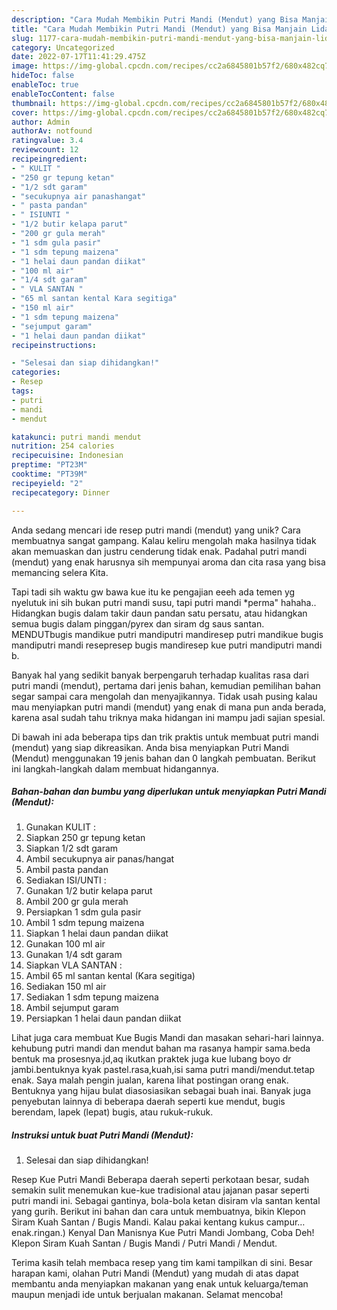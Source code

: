 ```yaml
---
description: "Cara Mudah Membikin Putri Mandi (Mendut) yang Bisa Manjain Lidah"
title: "Cara Mudah Membikin Putri Mandi (Mendut) yang Bisa Manjain Lidah"
slug: 1177-cara-mudah-membikin-putri-mandi-mendut-yang-bisa-manjain-lidah
category: Uncategorized
date: 2022-07-17T11:41:29.475Z
image: https://img-global.cpcdn.com/recipes/cc2a6845801b57f2/680x482cq70/putri-mandi-mendut-foto-resep-utama.jpg
hideToc: false
enableToc: true
enableTocContent: false
thumbnail: https://img-global.cpcdn.com/recipes/cc2a6845801b57f2/680x482cq70/putri-mandi-mendut-foto-resep-utama.jpg
cover: https://img-global.cpcdn.com/recipes/cc2a6845801b57f2/680x482cq70/putri-mandi-mendut-foto-resep-utama.jpg
author: Admin
authorAv: notfound
ratingvalue: 3.4
reviewcount: 12
recipeingredient:
- " KULIT "
- "250 gr tepung ketan"
- "1/2 sdt garam"
- "secukupnya air panashangat"
- " pasta pandan"
- " ISIUNTI "
- "1/2 butir kelapa parut"
- "200 gr gula merah"
- "1 sdm gula pasir"
- "1 sdm tepung maizena"
- "1 helai daun pandan diikat"
- "100 ml air"
- "1/4 sdt garam"
- " VLA SANTAN "
- "65 ml santan kental Kara segitiga"
- "150 ml air"
- "1 sdm tepung maizena"
- "sejumput garam"
- "1 helai daun pandan diikat"
recipeinstructions:

- "Selesai dan siap dihidangkan!"
categories:
- Resep
tags:
- putri
- mandi
- mendut

katakunci: putri mandi mendut 
nutrition: 254 calories
recipecuisine: Indonesian
preptime: "PT23M"
cooktime: "PT39M"
recipeyield: "2"
recipecategory: Dinner

---
```





Anda sedang mencari ide resep putri mandi (mendut) yang unik? Cara membuatnya sangat gampang. Kalau keliru mengolah maka hasilnya tidak akan memuaskan dan justru cenderung tidak enak. Padahal putri mandi (mendut) yang enak harusnya sih mempunyai aroma dan cita rasa yang bisa memancing selera Kita.





Tapi tadi sih waktu gw bawa kue itu ke pengajian eeeh ada temen yg nyelutuk ini sih bukan putri mandi susu, tapi putri mandi *perma&#34; hahaha.. Hidangkan bugis dalam takir daun pandan satu persatu, atau hidangkan semua bugis dalam pinggan/pyrex dan siram dg saus santan. MENDUTbugis mandikue putri mandiputri mandiresep putri mandikue bugis mandiputri mandi resepresep bugis mandiresep kue putri mandiputri mandi b.

Banyak hal yang sedikit banyak berpengaruh terhadap kualitas rasa dari putri mandi (mendut), pertama dari jenis bahan, kemudian pemilihan bahan segar sampai cara mengolah dan menyajikannya. Tidak usah pusing kalau mau menyiapkan putri mandi (mendut) yang enak di mana pun anda berada, karena asal sudah tahu triknya maka hidangan ini mampu jadi sajian spesial.






Di bawah ini ada beberapa tips dan trik praktis untuk membuat putri mandi (mendut) yang siap dikreasikan. Anda bisa menyiapkan Putri Mandi (Mendut) menggunakan 19 jenis bahan dan 0 langkah pembuatan. Berikut ini langkah-langkah dalam membuat hidangannya.

<!--inarticleads1-->

##### Bahan-bahan dan bumbu yang diperlukan untuk menyiapkan Putri Mandi (Mendut):

1. Gunakan  KULIT :
1. Siapkan 250 gr tepung ketan
1. Siapkan 1/2 sdt garam
1. Ambil secukupnya air panas/hangat
1. Ambil  pasta pandan
1. Sediakan  ISI/UNTI :
1. Gunakan 1/2 butir kelapa parut
1. Ambil 200 gr gula merah
1. Persiapkan 1 sdm gula pasir
1. Ambil 1 sdm tepung maizena
1. Siapkan 1 helai daun pandan diikat
1. Gunakan 100 ml air
1. Gunakan 1/4 sdt garam
1. Siapkan  VLA SANTAN :
1. Ambil 65 ml santan kental (Kara segitiga)
1. Sediakan 150 ml air
1. Sediakan 1 sdm tepung maizena
1. Ambil sejumput garam
1. Persiapkan 1 helai daun pandan diikat


Lihat juga cara membuat Kue Bugis Mandi dan masakan sehari-hari lainnya. kehubung putri mandi dan mendut bahan ma rasanya hampir sama.beda bentuk ma prosesnya.jd,aq ikutkan praktek juga kue lubang boyo dr jambi.bentuknya kyak pastel.rasa,kuah,isi sama putri mandi/mendut.tetap enak. Saya malah pengin jualan, karena lihat postingan orang enak. Bentuknya yang hijau bulat diasosiasikan sebagai buah inai. Banyak juga penyebutan lainnya di beberapa daerah seperti kue mendut, bugis berendam, lapek (lepat) bugis, atau rukuk-rukuk. 

<!--inarticleads2-->

##### Instruksi untuk buat Putri Mandi (Mendut):


1. Selesai dan siap dihidangkan!

Resep Kue Putri Mandi Beberapa daerah seperti perkotaan besar, sudah semakin sulit menemukan kue-kue tradisional atau jajanan pasar seperti putri mandi ini. Sebagai gantinya, bola-bola ketan disiram vla santan kental yang gurih. Berikut ini bahan dan cara untuk membuatnya, bikin Klepon Siram Kuah Santan / Bugis Mandi. Kalau pakai kentang kukus campur… enak.ringan.) Kenyal Dan Manisnya Kue Putri Mandi Jombang, Coba Deh! Klepon Siram Kuah Santan / Bugis Mandi / Putri Mandi / Mendut. 

Terima kasih telah membaca resep yang tim kami tampilkan di sini. Besar harapan kami, olahan Putri Mandi (Mendut) yang mudah di atas dapat membantu anda menyiapkan makanan yang enak untuk keluarga/teman maupun menjadi ide untuk berjualan makanan. Selamat mencoba!
